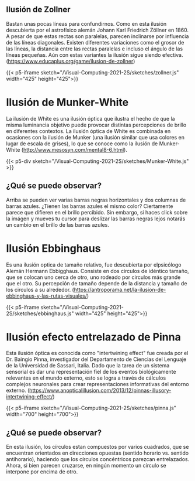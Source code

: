 ## Ilusión de Zollner
Bastan unas pocas líneas para confundirnos. Como en esta ilusión descubierta por el astrofísico alemán Johann Karl Friedrich Zöllner en 1860. A pesar de que estas rectas son paralelas, parecen inclinarse por influencia de las líneas diagonales. Existen diferentes variaciones como el grosor de las líneas, la distancia entre las rectas paralelas e incluso el ángulo de las líneas pequeñas. Aún con estas variantes la ilusión sigue siendo efectiva. (https://www.educaplus.org/game/ilusion-de-zollner)

{{< p5-iframe sketch="/Visual-Computing-2021-2S/sketches/zollner.js" width="425" height="425">}}

# Ilusión de Munker-White
La ilusión de White es una ilusión óptica que ilustra el hecho de que la misma luminancia objetivo puede provocar distintas percepciones de brillo en diferentes contextos. La ilusión óptica de White es combinada en ocasiones con la ilusión de Munker (una ilusión similar que usa colores en lugar de escala de grises), lo que se conoce como la ilusión de Munker-White (http://www.mesosyn.com/mental8-6.html).

{{< p5-div sketch="/Visual-Computing-2021-2S/sketches/Munker-White.js" >}}

## ¿Qué se puede observar?

Arriba se pueden ver varias barras negras horizontales y dos columnas de barras azules. ¿Tienen las barras azules el mismo color? Ciertamente parece que difieren en el brillo percibido. Sin embargo, si haces click sobre la imágen y mueves tu cursor para deslizar las barras negras lejos notarás un cambio en el brillo de las barras azules.

# Ilusión Ebbinghaus
Es una ilusión optica de tamaño relativo, fue descubierta por elpsicólogo Alemán Hermann Ebbigghaus. 
Consiste en dos circulos de idéntico tamaño, que se colocan uno cerca de otro, uno rodeado por circulos más grande que el otro.
Su percepción de tamaño depende de la distancia y tamaño de los circulos a su alrededor.
(https://antroporama.net/la-ilusion-de-ebbinghaus-y-las-rutas-visuales/)

{{< p5-iframe sketch="/Visual-Computing-2021-2S/sketches/ebbinghaus.js" width="425" height="425">}}

# Ilusión efecto entrelazado de Pinna
Esta ilusión óptica es conocida como "intertwining effect" fue creada por el Dr. Baingio Pinna, investigador del Departamento de Ciencias del Lenguaje de la Universidad de Sassari, Italia. Dado que la tarea de un sistema sensorial es dar una representación fiel de los eventos biológicamente relevantes en el mundo externo, esto se logra a través de cálculos complejos neuronales para crear representaciones informativas del entorno externo.
(https://www.anopticalillusion.com/2013/12/pinnas-illusory-intertwining-effect/)

{{< p5-iframe sketch="/Visual-Computing-2021-2S/sketches/pinna.js" width="700" height="700">}}

## ¿Qué se puede observar?

En esta ilusión, los círculos estan compuestos por varios cuadrados, que se encuentran orientados en direcciones opuestas (sentido horario vs. sentido antihorario), haciendo que los círculos concéntricos parezcan entrelazados. Ahora, si bien parecen cruzarse, en ningún momento un círculo se interpone por encima de otro.

